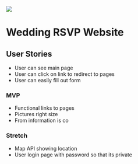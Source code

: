 <img src='https://images.unsplash.com/photo-1521543269800-27e08780ced7?ixlib=rb-0.3.5&ixid=eyJhcHBfaWQiOjEyMDd9&s=266e962a2c83928cddafbad8ebe9d26c&auto=format&fit=crop&w=1950&q=80'>



# Wedding RSVP Website


## User Stories
* User can see main page  
* User can click on link to redirect to pages
* User can easily fill out form

### MVP
* Functional links to pages
* Pictures right size
* From information is co

### Stretch
* Map API showing location
* User login page with password so that its private
